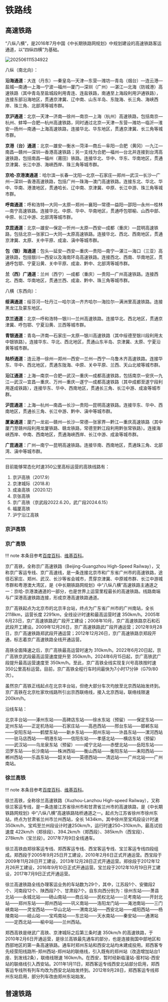 # 铁路线

## 高速铁路

“八纵八横”，是2016年7月中国《中长期铁路网规划》中规划建设的高速铁路客运通道，以“四纵四横”为基础。

![202506111534922](https://cdn.jsdelivr.net/gh/DerrickMarcus/picgo-image/images/202506111534922.png)

八纵（南北向）：

**沿海通道**：大连（丹东）—秦皇岛—天津—东营—潍坊—青岛（烟台）—连云港—盐城—南通—上海—宁波—福州—厦门—深圳（广州）—湛江—北海（防城港）高速铁路（其中青岛至盐城段利用青连、连盐铁路，南通至上海段利用沪通铁路），连接东部沿海地区，贯通京津冀、辽中南、山东半岛、东陇海、长三角、海峡西岸、珠三角、北部湾等城市群。

**京沪通道**：北京—天津—济南—徐州—南京—上海（杭州）高速铁路，包括南京—杭州、蚌埠—合肥—杭州高速铁路，同时通过北京—天津—东营—潍坊—临沂—淮安—扬州—南通—上海高速铁路，连接华北、华东地区，贯通京津冀、长三角等城市群。

**京港（台）通道**：北京—雄安—衡水—菏泽—商丘—阜阳—合肥（黄冈）—九江—南昌—赣州—深圳—香港高速铁路；另一支线为合肥—福州—台北并连接到台湾高速铁路，包括南昌—福州（莆田）铁路。连接华北、华中、华东、华南地区，贯通京津冀、长江中游、海峡西岸、珠三角等城市群。

**京哈-京港澳通道**：哈尔滨—长春—沈阳—北京—石家庄—郑州—武汉—长沙—广州—深圳—香港高速铁路，包括广州—珠海—澳门高速铁路。连接东北、华北、华中、华南、港澳地区，贯通哈长、辽中南、京津冀、中原、长江中游、珠三角等城市群。

**呼南通道**：呼和浩特—大同—太原—郑州—襄阳—常德—益阳—邵阳—永州—桂林—南宁高速铁路。连接华北、中原、华中、华南地区，贯通呼包鄂榆、山西中部、中原、长江中游、北部湾等城市群。

**京昆通道**：北京—雄安—保定—忻州—太原—西安—成都（重庆）—昆明高速铁路，包括北京—张家口—大同—太原高速铁路。连接华北、西北、西南地区，贯通京津冀、太原、关中平原、成渝、滇中等城市群。

**包（银）海通道**：包头—延安—西安—重庆—贵阳—南宁—湛江—海口（三亚）高速铁路，包括银川—西安以及海南环岛高速铁路。连接西北、西南、华南地区，贯通呼包鄂、宁夏沿黄、关中平原、成渝、黔中、北部湾等城市群。

**兰（西）广通道**：兰州（西宁）—成都（重庆）—贵阳—广州高速铁路。连接西北、西南、华南地区，贯通兰西、成渝、黔中、珠三角等城市群。

八横（东西向）：

**绥满通道**：绥芬河—牡丹江—哈尔滨—齐齐哈尔—海拉尔—满洲里高速铁路。连接黑龙江及蒙东地区。

**京兰通道**：北京—呼和浩特—银川—兰州高速铁路。连接华北、西北地区，贯通京津冀、呼包鄂、宁夏沿黄、兰西等城市群。

**青银通道**：青岛—济南—石家庄—太原—银川高速铁路（其中绥德至银川段利用太中银铁路）。连接华东、华北、西北地区，贯通山东半岛、京津冀、太原、宁夏沿黄等城市群。

**陆桥通道**：连云港—徐州—郑州—西安—兰州—西宁—乌鲁木齐高速铁路。连接华东、华中、西北地区，贯通东陇海、中原、关中平原、兰西、天山北坡等城市群。

**沿江通道**：上海—南京—合肥—武汉—重庆—成都高速铁路，包括南京—安庆—九江—武汉—宜昌—重庆、万州—重庆—遂宁—成都高速铁路（其中成都至遂宁段利用遂成铁路），连接华东、华中、西南地区，贯通长三角、长江中游、成渝等城市群。

**沪昆通道**：上海—杭州—南昌—长沙—贵阳—昆明高速铁路。连接华东、华中、西南地区，贯通长三角、长江中游、黔中、滇中等城市群。

**厦渝通道**：厦门—龙岩—赣州—长沙—常德—张家界—黔江—重庆高速铁路（其中厦门至赣州段利用龙厦铁路、赣龙铁路，常德至黔江段利用黔张常铁路）。连接海峡西岸、中南、西南地区，贯通海峡西岸、长江中游、成渝等城市群。

**广昆通道**：广州—南宁—昆明高速铁路。连接华南、西南地区，贯通珠三角、北部湾、滇中等城市群。

---

目前能够常态化时速350公里高标运营的高铁线路有：

1. 京沪高铁（2017.9）
2. 京津城际（2018.8）
3. 成渝高铁（2020.12）
4. 京张高铁
5. 京广高铁（京武段2022.6.20，武广段2024.6.15）
6. 福厦高铁
7. 沪宁沿江高铁

### 京沪高铁

### 京广高铁

!!! note
    本条目参考[百度百科](https://baike.baidu.com/item/%E4%BA%AC%E5%B9%BF%E9%AB%98%E9%80%9F%E9%93%81%E8%B7%AF/10719933)、[维基百科](https://zh.wikipedia.org/zh-hans/%E4%BA%AC%E5%B9%BF%E9%AB%98%E9%80%9F%E9%93%81%E8%B7%AF)。

京广高铁，全称京广高速铁路（Beijing-Guangzhou High-Speed Railway），又称京广客运专线、京广高速线，是一条连接北京市和广东省广州市的高速铁路，途径石家庄、郑州、武汉、长沙等省会城市，贯穿京津冀、中原城市群、长江中游城市群和粤港澳大湾区，是《中长期铁路网规划》中“八纵八横”高速铁路主通道之一：京哈-京港澳通道的一部分，也是世界上运营里程最长的高速铁路。线路南端与广深港高速铁路连接，形成京港高速铁路通道。

京广高铁起点为北京市的北京丰台站，终点为广东省广州市的广州南站，全长 2118km，运营长度 2291km，全线设计时速和最高运营时速 350km/h。2005年6月23日，京广高速铁路武广段开工建设；2008年10月，京广高速铁路京石和石武段开工建设。2009年12月26日，京广高速铁路武广段开通运营；2012年9月28日，京广高速铁路郑武段开通运营；2012年12月26日，京广高速铁路京郑段开通，标志着京广高速铁路全线开通运营。

高铁全面降速之后，京广高铁最高运营时速为 310km/h。2022年6月20日起，京广高铁京武段最高运营速度提升至 350km/h，2024年6月15日起，京广高铁武广段提升最高运营速度至 350km/h。至此，京广高铁全线实现复兴号高铁按时速350公里高标运营。目前，京广高铁全程行车时间最快为7小时17分钟（G79/80次）。

虽然京广高铁正线起点在北京丰台站，但绝大部分车次均放至北京西站始发终到。京广高铁在北京杜家坎线路所引出京西联络线，接入北京西站，联络线限速 200km/h。

沿线车站：

北京丰台站——涿州东站——高碑店东站——徐水东站（预留）——保定东站——定州东站——正定机场站——石家庄站——高邑西站——邢台东站——邯郸东站——安阳东站——鹤壁东站——新乡东站——郑州东站——许昌东站——漯河西站——驻马店西站——明港东站——信阳东站——孝感北站——横店东站（预留）——武汉站——乌龙泉东站（预留）——咸宁北站——赤壁北站——岳阳东站——汨罗东站——长沙南站——株洲西站——衡山西站——衡阳东站——耒阳西站——郴州西站——乐昌东站——韶关站——英德西站——清远站——广州北站——广州南站。

### 徐兰高铁

!!! note
    本条目参考[百度百科](https://baike.baidu.com/item/%E5%BE%90%E5%85%B0%E9%AB%98%E9%80%9F%E9%93%81%E8%B7%AF/1958940)、[维基百科](https://zh.wikipedia.org/zh-cn/%E5%BE%90%E5%85%B0%E5%AE%A2%E8%BF%90%E4%B8%93%E7%BA%BF)。

徐兰高铁，全称徐兰高速铁路（Xuzhou-Lanzhou High-speed Railway），又称徐兰客运专线，是一条连接江苏省徐州市和甘肃省兰州市的高速铁路，是《中长期铁路网规划》中“八纵八横”高速铁路陆桥通道之一。起点为江苏省徐州市徐州东站，终点为甘肃省兰州市兰州西站，全长 1434km，其中徐州至宝鸡段设计时速350km/h，宝鸡至兰州段设计时速250km/h，运行时速250~310km/h，最高试验速度 422km/h（郑徐段）、394.2km/h（郑西段）、385km/h（西宝段）、278km/h（宝兰段）。2017年7月9日全线通车。

徐兰高铁由郑徐客运专线、郑西客运专线、西宝客运专线、宝兰客运专线四段组成。郑西段于2005年9月25日开工建设，2010年2月6日正式开通运营。西宝段于2009年11月28日开工建设，2013年12月28日正式开通运营。郑徐段于2012年12月26开工建设，2016年9月10日正式开通运营。宝兰段于2012年10月19日开工建设，2017年7月9日正式开通运营。

徐兰高速铁路全线办理客运业务的车站数为29个，其中，江苏段1个、安徽段2个、河南段12个、陕西段7个、甘肃段7个。自东向西分别为：徐州东站——萧县北站——永城北站——砀山南站——商丘站——民权北站——兰考南站——开封北站——郑州东站——郑州西站——巩义南站——洛阳龙门站——渑池南站——三门峡南站——灵宝西站——华山北站——渭南北站——西安北站——咸阳西站——杨陵南站——岐山站——宝鸡南站——东岔站——天水南站——秦安站——通渭站——定西北站——榆中站——兰州西站。

郑西高铁是继武广高铁、京津城际之后第三条时速 350km/h 的高速铁路，于2010年2月6日开通运营，是徐兰高铁最先通车的部分，也是连接我国中部地区和西部地区的第一条高速铁路。通车时郑州东站和西安北站均未建成投用。郑西客专先经荥阳线路所-郑州西站-郑州站的联络线，引入既有的郑州站（改造增加站台1座、到发线2条），联络线限速 160km/h。在西安，暂时经新临潼站-窑村站-西安站的联络线引入西安站。2011年1月11日，郑西客运专线西安北站部分启用，郑西客运专线所有列车均改为西安北站始发终到。2012年9月28日，郑西客运专线郑州东站启用，部分列车改由郑州东站始发。

## 普速铁路
